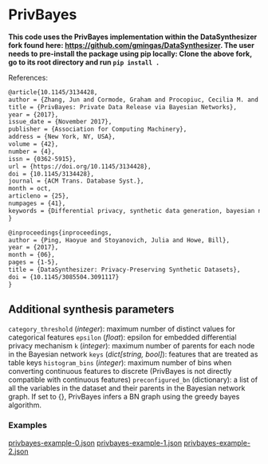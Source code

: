 # PrivBayes

**This code uses the PrivBayes implementation within the DataSynthesizer fork found here: https://github.com/gmingas/DataSynthesizer. The user needs to pre-install the package using pip locally: 
Clone the above fork, go to its root directory and run `pip install .`**

References:
```tex
@article{10.1145/3134428,
author = {Zhang, Jun and Cormode, Graham and Procopiuc, Cecilia M. and Srivastava, Divesh and Xiao, Xiaokui},
title = {PrivBayes: Private Data Release via Bayesian Networks},
year = {2017},
issue_date = {November 2017},
publisher = {Association for Computing Machinery},
address = {New York, NY, USA},
volume = {42},
number = {4},
issn = {0362-5915},
url = {https://doi.org/10.1145/3134428},
doi = {10.1145/3134428},
journal = {ACM Trans. Database Syst.},
month = oct,
articleno = {25},
numpages = {41},
keywords = {Differential privacy, synthetic data generation, bayesian network}
}

@inproceedings{inproceedings,
author = {Ping, Haoyue and Stoyanovich, Julia and Howe, Bill},
year = {2017},
month = {06},
pages = {1-5},
title = {DataSynthesizer: Privacy-Preserving Synthetic Datasets},
doi = {10.1145/3085504.3091117}
}
```

## Additional synthesis parameters
`category_threshold` (_integer_): maximum number of distinct values for categorical features 
`epsilon` (_float_): epsilon for embedded differential privacy mechanism 
`k` (_integer_): maximum number of parents for each node in the Bayesian network
`keys` (_dict[string, bool]_): features that are treated as table keys 
`histogram_bins` (_integer_): maximum number of bins when converting continuous features to discrete (PrivBayes is not directly compatible with continuous features)
`preconfigured_bn` (dictionary): a list of all the variables in the dataset and their parents in the Bayesian network graph. If set to {}, PrivBayes infers a BN graph
using the greedy bayes algorithm.
        
### Examples
[privbayes-example-0.json](../../run-inputs/privbayes-example-0.json)
[privbayes-example-1.json](../../run-inputs/privbayes-example-0.json)
[privbayes-example-2.json](../../run-inputs/privbayes-example-0.json)
